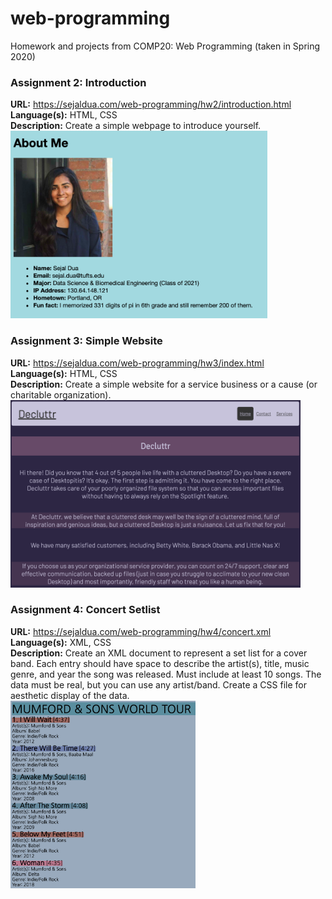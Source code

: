 # web-programming
Homework and projects from COMP20: Web Programming (taken in Spring 2020)

### Assignment 2: Introduction
**URL:** https://sejaldua.com/web-programming/hw2/introduction.html  
**Language(s):** HTML, CSS  
**Description:** Create a simple webpage to introduce yourself.  
<img src="images/intro.png" height="300">

### Assignment 3: Simple Website
**URL:** https://sejaldua.com/web-programming/hw3/index.html  
**Language(s):** HTML, CSS  
**Description:** Create a simple website for a service business or a cause (or charitable organization).  
<img src="images/decluttr.png" height="300">

### Assignment 4: Concert Setlist
**URL:** https://sejaldua.com/web-programming/hw4/concert.xml  
**Language(s):** XML, CSS  
**Description:**  Create an XML document to represent a set list for a cover band.  Each entry should have space to describe the artist(s), title, music genre, and year the song was released. Must include at least 10 songs. The data must be real, but you can use any artist/band. Create a CSS file for aesthetic display of the data.  
<img src="images/setlist.png" height="300">